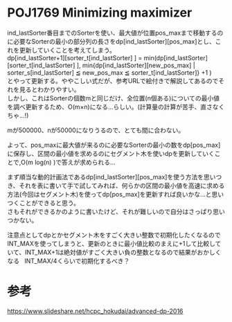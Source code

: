 # POJ1769 Minimizing maximizer
ind_lastSorter番目までのSorterを使い、最大値が位置pos_maxまで移動するのに必要なSorterの最小の部分列の長さをdp[ind_lastSorter][pos_max]とし、これを更新していくことを考えてしまう。  
dp[ind_lastSorter+1][sorter_t[ind_lastSorter] ] = min(dp[ind_lastSorter][sorter_t[ind_lastSorter] ], min{dp[ind_lastSorter][new_pos_max] | sorter_s[ind_lastSorter] ≦ new_pos_max ≦ sorter_t[ind_lastSorter]} +1 )  
とやって更新する。ややこしい式だが、参考URLで絵付きで解説してあるのでそれを見るとわかりやすい。  
しかし、これはSorterの個数mと同じだけ、全位置(n個ある)についての最小値を調べ更新するため、O(m×n)になる...らしい。(計算量の計算が苦手、直さなくちゃ...!)  
  
mが500000、nが50000になりうるので、とても間に合わない。  

よって、pos_maxに最大値が来るのに必要なSorterの最小の数をdp[pos_max]に保存し、区間の最小値を求めるのにセグメント木を使いdpを更新していくことで,O(m log(n) )で答えが求められる...  
  
まず順当な動的計画法であるdp[ind_lastSorter][pos_max]を使う方法を思いつき、それを表に書いて手で試してみれば、何らかの区間の最小値を高速に求める方法(今回はセグメント木)を使ってdp[pos_max]を更新すれば良いかな...と思いつくことができると思う。  
さもそれができるかのように書いたけど、それが難しいので自分はさっぱり思いつかない。  

注意点としてdpとかセグメント木をすごく大きい整数で初期化したくなるのでINT_MAXを使ってしまうと、更新のときに最小値比較のまえに+1して比較していて、INT_MAX+1は絶対値がすごく大きい負の整数となるので結果がおかしくなる  
INT_MAX/4くらいで初期化するべき？  


#  参考
<https://www.slideshare.net/hcpc_hokudai/advanced-dp-2016>
